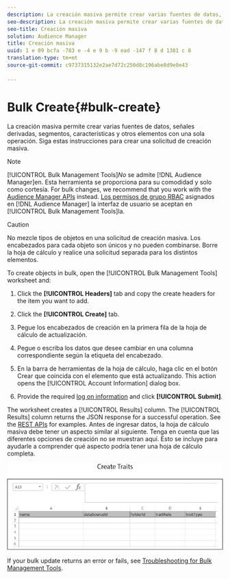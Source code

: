 ```yaml
---
description: La creación masiva permite crear varias fuentes de datos, señales derivadas, segmentos, características y otros elementos con una sola operación. Siga estas instrucciones para crear una solicitud de creación masiva.
seo-description: La creación masiva permite crear varias fuentes de datos, señales derivadas, segmentos, características y otros elementos con una sola operación. Siga estas instrucciones para crear una solicitud de creación masiva.
seo-title: Creación masiva
solution: Audience Manager
title: Creación masiva
uuid: 1 e 09 bcfa -783 e -4 e 9 b -9 ead -147 f 8 d 1381 c 8
translation-type: tm+mt
source-git-commit: c9737315132e2ae7d72c250d8c196abe8d9e0e43

---
```



# Bulk Create{#bulk-create}

La creación masiva permite crear varias fuentes de datos, señales derivadas, segmentos, características y otros elementos con una sola operación. Siga estas instrucciones para crear una solicitud de creación masiva.

<!-- 

t_bulk_create.xml

 -->

>[!NOTE]
>
>[!UICONTROL Bulk Management Tools]*No* se admite [!DNL Audience Manager]en. Esta herramienta se proporciona para su comodidad y solo como cortesía. For bulk changes, we recommend that you work with the [Audience Manager APIs](../../api/rest-api-main/aam-api-getting-started.md) instead. [Los permisos de grupo RBAC](../../features/administration/administration-overview.md) asignados en [!DNL Audience Manager] la interfaz de usuario se aceptan en [!UICONTROL Bulk Management Tools]la.

>[!CAUTION]
>
>No mezcle tipos de objetos en una solicitud de creación masiva. Los encabezados para cada objeto son únicos y no pueden combinarse. Borre la hoja de cálculo y realice una solicitud separada para los distintos elementos.

To create objects in bulk, open the [!UICONTROL Bulk Management Tools] worksheet and:

1. Click the **[!UICONTROL Headers]** tab and copy the create headers for the item you want to add.
1. Click the **[!UICONTROL Create]** tab.
1. Pegue los encabezados de creación en la primera fila de la hoja de cálculo de actualización.
1. Pegue o escriba los datos que desee cambiar en una columna correspondiente según la etiqueta del encabezado.
1. En la barra de herramientas de la hoja de cálculo, haga clic en el botón Crear que coincida con el elemento que está actualizando.
This action opens the [!UICONTROL Account Information] dialog box.

1. Provide the required [log on information](../../reference/bulk-management-tools/bulk-management-intro.md#auth-reqs) and click **[!UICONTROL Submit]**.

The worksheet creates a [!UICONTROL Results] column. The [!UICONTROL Results] column returns the JSON response for a successful operation. See the [REST APIs](../../api/rest-api-main/rest-api-main.md) for examples. Antes de ingresar datos, la hoja de cálculo masiva debe tener un aspecto similar al siguiente. Tenga en cuenta que las diferentes opciones de creación no se muestran aquí. Esto se incluye para ayudarle a comprender qué aspecto podría tener una hoja de cálculo completa.

![](assets/cretetraits.png)

If your bulk update returns an error or fails, see [Troubleshooting for Bulk Management Tools](../../reference/bulk-management-tools/bulk-troubleshooting.md).
